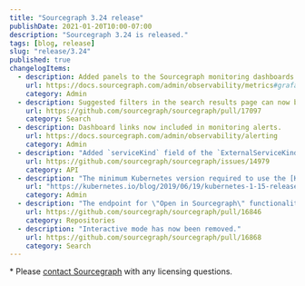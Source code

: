 ```yaml
---
title: "Sourcegraph 3.24 release"
publishDate: 2021-01-20T10:00-07:00
description: "Sourcegraph 3.24 is released."
tags: [blog, release]
slug: "release/3.24"
published: true
changelogItems:
  - description: Added panels to the Sourcegraph monitoring dashboards
    url: https://docs.sourcegraph.com/admin/observability/metrics#grafana
    category: Admin
  - description: Suggested filters in the search results page can now be scrolled.
    url: https://github.com/sourcegraph/sourcegraph/pull/17097
    category: Search
  - description: Dashboard links now included in monitoring alerts.
    url: https://docs.sourcegraph.com/admin/observability/alerting
    category: Admin
  - description: "Added `serviceKind` field of the `ExternalServiceKind` type to `Repository.externalURLs` GraphQL API, `serviceType` field is deprecated and will be removed in the future releases."
    url: https://github.com/sourcegraph/sourcegraph/issues/14979
    category: API
  - description: "The minimum Kubernetes version required to use the [Kubernetes deployment option](https://docs.sourcegraph.com/admin/install/kubernetes) is now v1.15 (released June 2019)."
    url: "https://kubernetes.io/blog/2019/06/19/kubernetes-1-15-release-announcement/"
    category: Admin
  - description: "The endpoint for \"Open in Sourcegraph\" functionality in editor extensions now uses code host connection information to resolve the repository, which makes it more correct and respect the `repositoryPathPattern` setting."
    url: https://github.com/sourcegraph/sourcegraph/pull/16846
    category: Repositories
  - description: "Interactive mode has now been removed."
    url: https://github.com/sourcegraph/sourcegraph/pull/16868
    category: Search
---
```

\* Please [contact Sourcegraph](https://about.sourcegraph.com/contact/sales/) with any licensing questions.